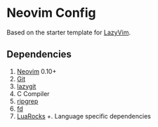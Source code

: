 # Neovim Config

Based on the starter template for [LazyVim](https://github.com/LazyVim/LazyVim).

## Dependencies

1. [Neovim](https://github.com/neovim/neovim/blob/master/INSTALL.md) 0.10+
2. [Git](https://git-scm.com/downloads)
3. [lazygit](https://github.com/jesseduffield/lazygit?tab=readme-ov-file#installation)
4. C Compiler
5. [ripgrep](https://github.com/BurntSushi/ripgrep?tab=readme-ov-file#installation)
6. [fd](https://github.com/sharkdp/fd?tab=readme-ov-file#installation)
7. [LuaRocks](https://luarocks.org/)
+. Language specific dependencies
